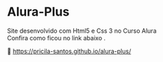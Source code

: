 # Alura-Plus
 Site desenvolvido com Html5 e Css 3 no Curso Alura <br>
 Confira como ficou no link abaixo .<br>
 
 🔗 https://pricila-santos.github.io/alura-plus/
 
 
 
 
